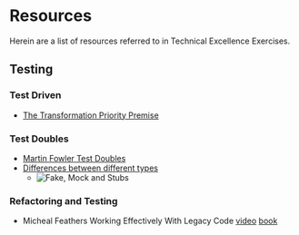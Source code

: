 # Resources

Herein are a list of resources referred to in Technical Excellence Exercises.

## Testing

### Test Driven

* [The Transformation Priority Premise](https://blog.cleancoder.com/uncle-bob/2013/05/27/TheTransformationPriorityPremise.html)

### Test Doubles

* [Martin Fowler Test Doubles](https://martinfowler.com/bliki/TestDouble.html)
* [Differences between different types](https://blog.pragmatists.com/test-doubles-fakes-mocks-and-stubs-1a7491dfa3da)
  * ![Fake, Mock and Stubs](https://miro.medium.com/max/1400/0*AtEcgjYzyuEmkWiv.png)

### Refactoring and Testing

* Micheal Feathers Working Effectively With Legacy Code  [video](https://www.youtube.com/watch?v=wRtJRkRIa2s) [book](https://www.amazon.com/Working-Effectively-Legacy-Code-EFFECT-ebook/dp/B005OYHF0A)